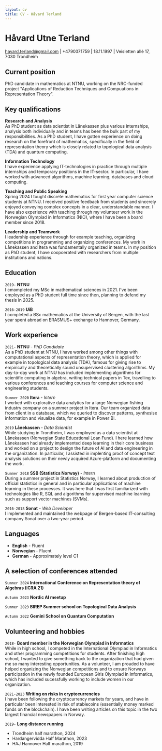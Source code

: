 ```yaml
---
layout: cv
title: CV - Håvard Terland
---
```

# Håvard Utne Terland

<div id="webaddress">
<a href="havard.terland@gmail.com">havard.terland@gmail.com</a> | +4790071759 | 18.11.1997 | Veisletten allé 17, 7030 Trondheim
</div>


## Current position

PhD candidate in mathematics at NTNU, working on the NRC-funded project  "Applications of Reduction Techniques and Compuations in Representation Theory".


## Key qualifications
__Research and Analysis__\
As PhD student as data scientist in Lånekassen plus various internships, analysis both individually and in teams has been the bulk part of my responsibilities. As a PhD student, I have gotten experience on doing research on the forefront of mathematics, specifically in the field of representation theory which is closely related to topological data analysis (TDA) and quantum computing.


__Information Technology__\
I have experience applying IT-technologies in practice through multiple internships and temporary positions in the IT-sector. In particular, I have worked with advanced algorithms, machine learning, databases and cloud computing.


__Teaching and Public Speaking__\
Spring 2024 I tought discrete mathematics for first year computer science students at NTNU. I received positive feedback from students and sincerely enjoyed conveying complex concepts in a clear, understandable manner. I have also experience with teaching through my volunteer work in the Norwegian Olympiad in Informatics (NIO), where I have been a board member since 2018.


__Leadership and Teamwork__\
I leadership experience through for example teaching, organizing competitions in programming and organizing conferences. My work in Lånekassen and Itera was fundamentally organized in teams. In my position as PhD student, I have coopoerated with researchers from multiple institutions and nations. 


## Education

`2019-`
__NTNU__ \
I cmompleted my MSc in mathematical sciences in 2021. I've been employed as a PhD student full time since then, planning to defend my thesis in 2025.

`2016-2019`
__UiB__ \
I completed a BSc mathematics at the University of Bergen, with the last year spent abroad on ERASMUS+ exchange to Hannover, Germany.

## Work experience
`2021-` **NTNU** - *PhD Candidate* \
As a PhD student at NTNU, I have worked among other things with computational aspects of representation theory, which is applied for example in topological data analysis (TDA), famous for giving rise to empirically and theoretically sound unsupervised clustering algorithms. My day-to-day work at NTNU has included implementing algorithms for scientific computing in algebra, writing technical papers in Tex, travelling to various conferences and teaching courses for computer science and engineering students.

`Summer 2020` **Itera** - *Intern* \
I worked with explorative data analytics for a large Norwegian fishing industry company on a summer project in Itera. Our team organized data from client in a database, which we queried to discover patterns, synthesise information and visualize data, for example in Power BI.

`2019` __Lånekassen__ - *Data Scientist* \
While studying in Trondheim, I was employed as a data scientist at Lånekassen (Norwegian State Educational Loan Fund). I here learned how Lånekassen had already implemented deep learning in their core business and worked on a project to design the future of AI and data engineering in the organization. In particular, I assisted in implenting proof of concept text analysis solutions on their newly acquired Azure-platform and documenting the work. 

`Summer 2018` __SSB (Statistics Norway)__ - *Intern* \
During a summer project in Statistics Norway, I learned about production of official statistics in general and in particular applications of machine learning in these processes. It was here that I was first familiarized with technologies like R, SQL and algorithms for supervised machine learning such as support vector machines (SVMs).

`2016-2018` __Sonat__ - *Web Developer* \
I implemented and maintained the webpage of Bergen-based IT-consulting company Sonat over a two-year period.

## Languages
- __English__ - Fluent
- __Norwegian__ - Fluent
- __German__ - Approximately level C1

## A selection of conferences attended
`Summer 2024` __International Conference on Representation theory of Algebras (ICRA 21)__

`Autumn 2023` __Nordic AI meetup__

`Summer 2023` __BIREP Summer school on Topological Data Analysis__

`Autumn 2022` __Gemini School on Quantum Computation__



## Volunteering and hobbies

`2018-`
__Board member in the Norwegian Olympiad in Informatics__\
While in high school, I competed in the International Olympiad in Informatics and other programming competitions for students. After finishing high school, I wanted to give something back to the organization that had given me so many interesting opportunities. As a volunteer, I am prouded to have helped organizing the Norwegian competitions and to ensure Norways participation in the newly founded European Girls Olympiad in Informatics, which has included sucessfully working to include women in our organization.

`2021-2023`
__Writing on risks in cryptocurrencies__\
I have been following the cryptocurrency markets for years, and have in particular been interested in risk of stablecoins (essentially money marked funds on the blockchain). I have been writing articles on this topic in the two largest financial newspapers in Norway. 


`2019-` __Long distance running__
- Trondheim half marathon, 2024
- Hardangervidda Half Marathon, 2023
- HAJ Hannover Half marathon, 2019







<!-- ### Footer

Last updated: May 2013 -->


